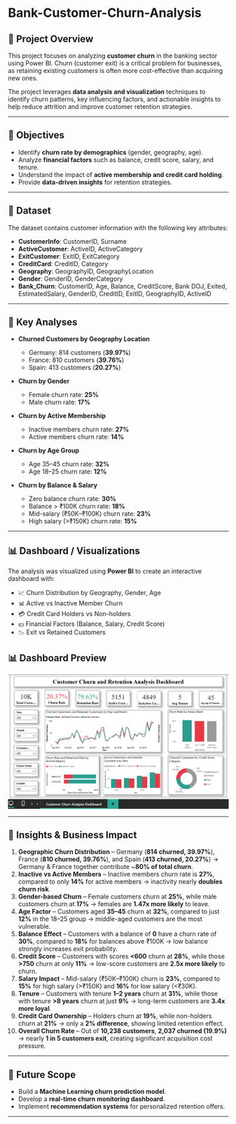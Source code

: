 # Bank-Customer-Churn-Analysis

## 📌 Project Overview  
This project focuses on analyzing **customer churn** in the banking sector using Power BI. Churn (customer exit) is a critical problem for businesses, as retaining existing customers is often more cost-effective than acquiring new ones.  

The project leverages **data analysis and visualization** techniques to identify churn patterns, key influencing factors, and actionable insights to help reduce attrition and improve customer retention strategies.  

---

## 🎯 Objectives  
- Identify **churn rate by demographics** (gender, geography, age).  
- Analyze **financial factors** such as balance, credit score, salary, and tenure.  
- Understand the impact of **active membership and credit card holding**.  
- Provide **data-driven insights** for retention strategies.  

---

## 📂 Dataset  
The dataset contains customer information with the following key attributes:  

- **CustomerInfo**: CustomerID, Surname  
- **ActiveCustomer**: ActiveID, ActiveCategory  
- **ExitCustomer**: ExitID, ExitCategory  
- **CreditCard**: CreditID, Category  
- **Geography**: GeographyID, GeographyLocation  
- **Gender**: GenderID, GenderCategory    
- **Bank_Churn**: CustomerID, Age, Balance, CreditScore, Bank DOJ, Exited, EstimatedSalary, GenderID, CreditID, ExitID, GeographyID, ActiveID  
  

---

## 🔑 Key Analyses  
- **Churned Customers by Geography Location**  
  - Germany: 814 customers (**39.97%**)  
  - France: 810 customers (**39.76%**)  
  - Spain: 413 customers (**20.27%**)  

- **Churn by Gender**  
  - Female churn rate: **25%**  
  - Male churn rate: **17%**  

- **Churn by Active Membership**  
  - Inactive members churn rate: **27%**  
  - Active members churn rate: **14%**  

- **Churn by Age Group**  
  - Age 35–45 churn rate: **32%**  
  - Age 18–25 churn rate: **12%**  

- **Churn by Balance & Salary**  
  - Zero balance churn rate: **30%**  
  - Balance > ₹100K churn rate: **18%**  
  - Mid-salary (₹50K–₹100K) churn rate: **23%**  
  - High salary (>₹150K) churn rate: **15%**  

---

## 📊 Dashboard / Visualizations  
The analysis was visualized using **Power BI** to create an interactive dashboard with:  
- 📈 Churn Distribution by Geography, Gender, Age  
- 📊 Active vs Inactive Member Churn  
- 💳 Credit Card Holders vs Non-holders  
- 💵 Financial Factors (Balance, Salary, Credit Score)  
- 📉 Exit vs Retained Customers  

## 📊 Dashboard Preview

![Dashboard Screenshot](dashboard%20ss%20-%20customer%20churn.png)

---

## 📌 Insights & Business Impact  

1. **Geographic Churn Distribution** – Germany (**814 churned, 39.97%**), France (**810 churned, 39.76%**), and Spain (**413 churned, 20.27%**) → Germany & France together contribute ~**80% of total churn**.  
2. **Inactive vs Active Members** – Inactive members churn rate is **27%**, compared to only **14%** for active members → inactivity nearly **doubles churn risk**.  
3. **Gender-based Churn** – Female customers churn at **25%**, while male customers churn at **17%** → females are **1.47x more likely** to leave.  
4. **Age Factor** – Customers aged **35–45** churn at **32%**, compared to just **12%** in the 18–25 group → middle-aged customers are the most vulnerable.  
5. **Balance Effect** – Customers with a balance of **0** have a churn rate of **30%**, compared to **18%** for balances above ₹100K → low balance strongly increases exit probability.  
6. **Credit Score** – Customers with scores **<600** churn at **28%**, while those **>750** churn at only **11%** → low-score customers are **2.5x more likely** to churn.  
7. **Salary Impact** – Mid-salary (₹50K–₹100K) churn is **23%**, compared to **15%** for high salary (>₹150K) and **16%** for low salary (<₹30K).  
8. **Tenure** – Customers with tenure **1–2 years** churn at **31%**, while those with tenure **>8 years** churn at just **9%** → long-term customers are **3.4x more loyal**.  
9. **Credit Card Ownership** – Holders churn at **19%**, while non-holders churn at **21%** → only a **2% difference**, showing limited retention effect.  
10. **Overall Churn Rate** – Out of **10,238 customers**, **2,037 churned (19.9%)** → nearly **1 in 5 customers exit**, creating significant acquisition cost pressure.  

---

## 🚀 Future Scope  
- Build a **Machine Learning churn prediction model**.  
- Develop a **real-time churn monitoring dashboard**.  
- Implement **recommendation systems** for personalized retention offers.  

---

